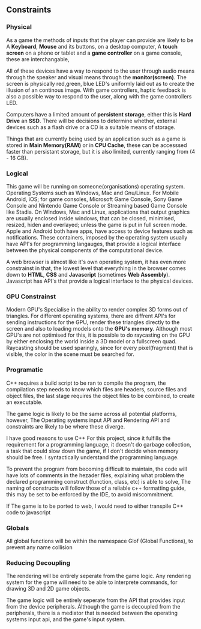 
## Constraints ##

### Physical ###
As a game the methods of inputs that the player can provide are likely to be A **Keyboard**, **Mouse** and its buttons, on a desktop computer, A **touch screen** on a phone or tablet and a  **game controller** on a game console, these are interchangable, 

All of these devices have a way to respond to the user through audio means through the speaker and visual means through the **monitor(screen)**. The screen is physically red,green, blue LED's uniformly laid out as to create the illusion of an continous image. With game controllers, haptic feedback is also a possible way to respond to the user, along with the game controllers LED.

Computers have a limited amount of **persistent storage**, either this is **Hard Drive** an **SSD**. There will be decisions to determine whether, external devices such as a flash drive or a CD is a suitable means of storage.

Things that are currently being used by an application such as a game is stored in **Main Memory(RAM)** or in **CPU Cache**, these can be accesssed faster than persistant storage, but it is also limited, currently ranging from (4 - 16 GB).

### Logical ###
This game will be running on someone(organisations) operating system. Operating Systems such as Windows, Mac and Gnu/Linux. For Mobile Android, iOS; for game consoles, Microsoft Game Console, Sony Game Console and Nintendo Game Console or Streaming based Game Console like Stadia. On Windows, Mac and Linux, applications that output graphics are usually enclosed inside windows, that can be closed, minimised, resized, hiden and overlayed; unless the game is put in full screen mode. Apple and Android both have apps, have access to device features such as notifications. These containers, imposed by the operating system usually have API's for programming langauges, that provide a logical interface between the physical components of the computational device.


A web browser is almost like it's own operating system, it has even more constrainst in that, the lowest level that everything in the browser comes down to **HTML**, **CSS** and **Javascript** (sometimes **Web Assembly**). Javascript has API's that provide a logical interface to the physical devices.

### GPU Constrainst ###
Modern GPU's Specialise in the ability to render complex 3D forms out of triangles. For different operating systems, there are diffrent API's for sending instructions for the GPU, render these triangles directly to the screen and also to loading models onto the **GPU's memory**. Although most GPU's are not optimised for this, it is possible to do raycasting on the GPU by either enclosing the world inside a 3D model or a fullscreen quad. Raycasting should be used sparingly, since for every pixel(fragment) that is visible, the color in the scene must be searched for.

### Programatic ###

C++ requires a build script to be ran to compile the program, the compilation step needs to know which files are headers, source files and object files, the last stage requires the object files to be combined, to create an executable.

The game logic is likely to be the same across all potential platforms, however, The Operating systems input API and Rendering API and constraints are likely to be where these diverge.

I have good reasons to use C++ For this project, since it fulfills the requirement for a programming language, it doesn't do garbage collection, a task that could slow down the game, if I don't decide when memory should be free. I syntactically understand the programming language.

To prevent the program from becoming difficult to maintain, the code will have lots of comments in the hezader files, explaining what problem the declared programming construct (function, class, etc) is able to solve, The naming of constructs will follow those of a reliable c++ formatting guide, this may be set to be enforced by the IDE, to avoid miscommitment.

If The game is to be ported to web, I would need to either transpile C++ code to javascript

### Globals ###

All global functions will be within the namespace Glof (Global Functions), to prevent any name collision
### Reducing Decoupling ###

The rendering will be entirely seperate from the game logic. Any rendering system for the game will need to be able to interprete commands, for drawing 3D and 2D game objects.

The game logic will be entirely seperate from the API that provides input from the device peripherals. Although the game is decoupled from the peripherals, there is a mediator that is needed between the operating systems input api, and the game's input system.
